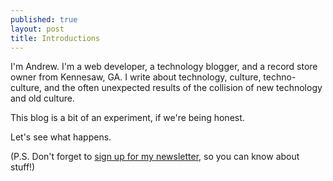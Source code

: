 ```yaml
---
published: true
layout: post
title: Introductions
---
```



I'm Andrew. I'm a web developer, a technology blogger, and a record store owner from Kennesaw, GA. I write about technology, culture, techno-culture, and the often unexpected results of the collision of new technology and old culture. 

This blog is a bit of an experiment, if we're being honest. 

Let's see what happens. 

(P.S. Don't forget to [sign up for my newsletter](http://tinyletter.com/ajroach42), so you can know about stuff!)
